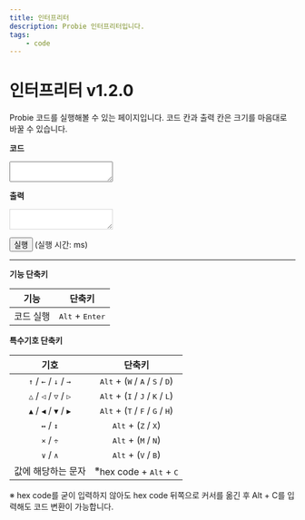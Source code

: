 ```yaml
---
title: 인터프리터
description: Probie 인터프리터입니다.
tags:
    - code
---
```


# 인터프리터 v1.2.0

Probie 코드를 실행해볼 수 있는 페이지입니다. 코드 칸과 출력 칸은 크기를 마음대로 바꿀 수 있습니다.

**코드**
<textarea style="resize:both;font-family:'Monospace';" id="code"></textarea>

**출력**
<textarea style="resize:both;font-family:'Monospace';background-color:white;" id="output" disabled="true"></textarea>

<button onclick="run()">실행</button>
(실행 시간: <span id="time"></span> ms)

---

**기능 단축키**

|기능|단축키|
|:-:|:-:|
|코드 실행|<kbd>Alt</kbd> + <kbd>Enter</kbd>|

**특수기호 단축키**

|기호|단축키|
|:-:|:-:|
|<kbd>↑</kbd> / <kbd>←</kbd> / <kbd>↓</kbd> / <kbd>→</kbd>|<kbd>Alt</kbd> + (<kbd>W</kbd> / <kbd>A</kbd> / <kbd>S</kbd> / <kbd>D</kbd>)|
|<kbd>△</kbd> / <kbd>◁</kbd> / <kbd>▽</kbd> / <kbd>▷</kbd>|<kbd>Alt</kbd> + (<kbd>I</kbd> / <kbd>J</kbd> / <kbd>K</kbd> / <kbd>L</kbd>)|
|<kbd>▲</kbd> / <kbd>◀</kbd> / <kbd>▼</kbd> / <kbd>▶</kbd>|<kbd>Alt</kbd> + (<kbd>T</kbd> / <kbd>F</kbd> / <kbd>G</kbd> / <kbd>H</kbd>)|
|<kbd>↔</kbd> / <kbd>↕</kbd>|<kbd>Alt</kbd> + (<kbd>Z</kbd> / <kbd>X</kbd>)|
|<kbd>×</kbd> / <kbd>÷</kbd>|<kbd>Alt</kbd> + (<kbd>M</kbd> / <kbd>N</kbd>)|
|<kbd>∨</kbd> / <kbd>∧</kbd>|<kbd>Alt</kbd> + (<kbd>V</kbd> / <kbd>B</kbd>)|
|값에 해당하는 문자|<sup>※</sup>hex code + <kbd>Alt</kbd> + <kbd>C</kbd>|

※ hex code를 굳이 입력하지 않아도 hex code 뒤쪽으로 커서를 옮긴 후 Alt + C를 입력해도 코드 변환이 가능합니다.

<script src="{{ site.baseurl }}/assets/js/probie_short.min.js"></script>
<script src="{{ site.baseurl }}/assets/js/interpreter.js"></script>
<style>
@font-face{
  font-family: Monospace;
  src: url("{{ site.baseurl }}/assets/webfonts/Monospace.ttf");
}
</style>
